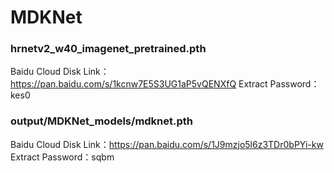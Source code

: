 # MDKNet


### hrnetv2_w40_imagenet_pretrained.pth
Baidu Cloud Disk Link：https://pan.baidu.com/s/1kcnw7E5S3UG1aP5vQENXfQ 
Extract Password：kes0


### output/MDKNet_models/mdknet.pth
Baidu Cloud Disk Link：https://pan.baidu.com/s/1J9mzjo5l6z3TDr0bPYi-kw 
Extract Password：sqbm
